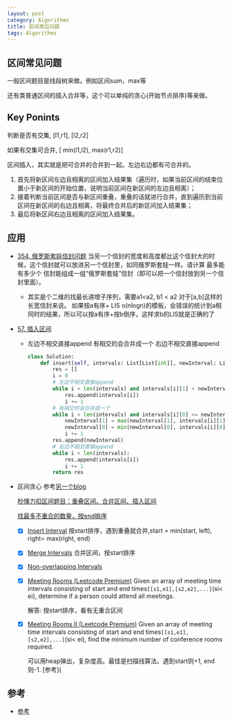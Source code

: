 ```yaml
---
layout: post
category: Algorithms
title: 区间常见问题
tags: Algorithms
---
```


## 区间常见问题



一般区间题目是线段树来做。例如区间sum，max等

还有类普通区间的插入合并等，这个可以单纯的贪心(开始节点排序)等来做。



## Key Ponints

判断是否有交集, [l1,r1], [l2,r2]

如果有交集可合并, [ min(l1,l2), max(r1,r2)]

区间插入，其实就是把可合并的合并到一起。左边右边都有可合并的。

1. 首先将新区间左边且相离的区间加入结果集（遍历时，如果当前区间的结束位置小于新区间的开始位置，说明当前区间在新区间的左边且相离）；
2. 接着判断当前区间是否与新区间重叠，重叠的话就进行合并，直到遍历到当前区间在新区间的右边且相离，将最终合并后的新区间加入结果集；
3. 最后将新区间右边且相离的区间加入结果集。



## 应用

- [354. 俄罗斯套娃信封问题](https://leetcode.cn/problems/russian-doll-envelopes/) 当另一个信封的宽度和高度都比这个信封大的时候，这个信封就可以放进另一个信封里，如同俄罗斯套娃一样。请计算 最多能有多少个 信封能组成一组“俄罗斯套娃”信封（即可以把一个信封放到另一个信封里面）。

  - 其实是个二维的找最长递增子序列，需要a1<a2, b1 < a2 对于[a,b]这样的长宽信封来说。 如果按a有序+ LIS o(nlogn)的模板，会错误的统计到a相同时的结果，所以可以按a有序+按b倒序，这样求b的LIS就是正确的了

- [57. 插入区间](https://leetcode.cn/problems/insert-interval/)

  - 左边不相交直接append 有相交的会合并成一个  右边不相交直接append

    ```python
    class Solution:
        def insert(self, intervals: List[List[int]], newInterval: List[int]) -> List[List[int]]:
            res = []
            i = 0
            # 左边不相交直接append
            while i < len(intervals) and intervals[i][1] < newInterval[0]:
                res.append(intervals[i])
                i += 1
            # 有相交的会合并成一个
            while i < len(intervals) and intervals[i][0] <= newInterval[1]:
                newInterval[1] = max(newInterval[1], intervals[i][1])
                newInterval[0] = min(newInterval[0], intervals[i][0])
                i += 1
            res.append(newInterval)
            # 右边不相交直接append
            while i < len(intervals):
                res.append(intervals[i])
                i += 1
            return res
    
    ```

- 区间贪心 参考[另一个blog](https://mafulong.github.io/2021/05/02/%E5%BF%85%E7%9F%A5%E7%AE%97%E6%B3%95%E9%A2%98%E6%80%BB%E7%BB%93/#interval)

  [秒懂力扣区间题目：重叠区间、合并区间、插入区间](https://mp.weixin.qq.com/s/ioUlNa4ZToCrun3qb4y4Ow)   

  [找最多不重合的数量，按end排序](https://leetcode-cn.com/problems/non-overlapping-intervals/solution/qu-jian-wen-ti-de-tan-xin-jie-fa-de-tong-hzy3/)
  
  - [x] [Insert Interval](https://leetcode-cn.com/problems/insert-interval/)  按start排序，遇到重叠就合并,start = min(start, left), right= max(right, end)
  
  - [x] [Merge Intervals](https://leetcode-cn.com/problems/merge-intervals/) 合并区间，按start排序
  
  - [x] [Non-overlapping Intervals](https://leetcode-cn.com/problems/non-overlapping-intervals/)
  
  - [x] [Meeting Rooms (Leetcode Premium)](https://leetcode-cn.com/problems/meeting-rooms/) Given an array of meeting time intervals consisting of start and end times`[[s1,e1],[s2,e2],...]`(si< ei), determine if a person could attend all meetings.
  
    解答: 按start排序，看有无重合区间
  
  - [x] [Meeting Rooms II (Leetcode Premium)](https://leetcode-cn.com/problems/meeting-rooms-ii/) Given an array of meeting time intervals consisting of start and end times`[[s1,e1],[s2,e2],...]`(si< ei), find the minimum number of conference rooms required.
  
    可以用heap弹出，复杂度高。最佳是扫描线算法。遇到start则+1, end则-1.  [参考](

## 参考

- [参考](https://mp.weixin.qq.com/s/ioUlNa4ZToCrun3qb4y4Ow)
